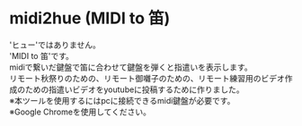 # midi2hue (MIDI to 笛)
'ヒュー'ではありません。  
'MIDI to 笛'です。  
midiで繋いだ鍵盤で笛に合わせて鍵盤を弾くと指遣いを表示します。  
リモート秋祭りのための、リモート御囃子のための、リモート練習用のビデオ作成のための指遣いビデオをyoutubeに投稿するために作りました。  
※本ツールを使用するにはpcに接続できるmidi鍵盤が必要です。  
※Google Chromeを使用してください。　　
